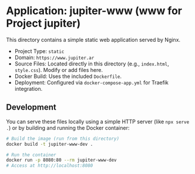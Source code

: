 # Application: jupiter-www (www for Project jupiter)

This directory contains a simple static web application served by Nginx.

- Project Type: `static`
- Domain: `https://www.jupiter.ar`
- Source Files: Located directly in this directory (e.g., `index.html`, `style.css`). Modify or add files here.
- Docker Build: Uses the included `Dockerfile`.
- Deployment: Configured via `docker-compose-app.yml` for Traefik integration.

## Development

You can serve these files locally using a simple HTTP server (like `npx serve .`) or by building and running the Docker container:

```bash
# Build the image (run from this directory)
docker build -t jupiter-www-dev .

# Run the container
docker run -p 8080:80 --rm jupiter-www-dev
# Access at http://localhost:8080
```

